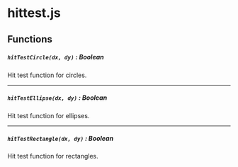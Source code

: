 # hittest.js
## Functions
##### `hitTestCircle(dx, dy)` : Boolean
Hit test function for circles.

---
##### `hitTestEllipse(dx, dy)` : Boolean
Hit test function for ellipses.

---
##### `hitTestRectangle(dx, dy)` : Boolean
Hit test function for rectangles.
